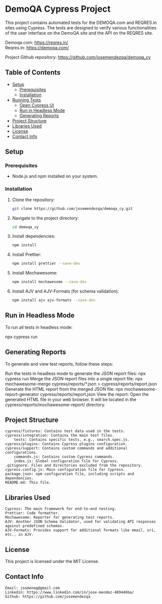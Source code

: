# DemoQA Cypress Project

This project contains automated tests for the DEMOQA.com and REQRES.in sites using Cypress. The tests are designed to verify various functionalities of the user interface on the DemoQA site and the API on the REQRES site.

Demoqa.com: https://reqres.in/  
Reqres.in: https://demoqa.com/

Project Github repository: https://github.com/josemendezqa/demoqa_cy

## Table of Contents
- [Setup](#setup)
  - [Prerequisites](#prerequisites)
  - [Installation](#installation)
- [Running Tests](#running-tests)
  - [Open Cypress UI](#open-cypress-ui)
  - [Run in Headless Mode](#run-in-headless-mode)
  - [Generating Reports](#generating-reports)
- [Project Structure](#project-structure)
- [Libraries Used](#libraries-used)
- [License](#license)
- [Contact Info](#contact-info)

## Setup
### Prerequisites

- Node.js and npm installed on your system.

### Installation

1. Clone the repository:
    ```bash
    git clone https://github.com/josemendezqa/demoqa_cy.git
    ```

2. Navigate to the project directory:
    ```bash
    cd demoqa_cy
    ```

3. Install dependencies:
    ```bash
    npm install
    ```

4. Install Prettier:
    ```bash
    npm install prettier --save-dev
    ```

5. Install Mochawesome:
    ```bash
    npm install mochawesome --save-dev
    ```

6. Install AJV and AJV-Formats (for schema validation):
    ```bash
    npm install ajv ajv-formats --save-dev
    ```

## Run in Headless Mode

To run all tests in headless mode:

npx cypress run

## Generating Reports

To generate and view test reports, follow these steps:

  Run the tests in headless mode to generate the JSON report files:
    npx cypress run
  Merge the JSON report files into a single report file:
    npx mochawesome-merge cypress/reports/*.json > cypress/reports/report.json
  Generate the HTML report from the merged JSON file:
    npx mochawesome-report-generator cypress/reports/report.json
  View the report:
    Open the generated HTML file in your web browser. It will be located in the cypress/reports/mochawesome-report/ directory.

## Project Structure

    cypress/fixtures: Contains test data used in the tests.
    cypress/integration: Contains the main test files.
        tests: Contains specific tests, e.g., search.spec.js.
    cypress/plugins: Contains Cypress plugins configuration.
    cypress/support: Contains custom commands and additional configurations.
        commands.js: Contains custom Cypress commands.
        index.js: Global configuration file for Cypress.
    .gitignore: Files and directories excluded from the repository.
    cypress.config.js: Main configuration file for Cypress.
    package.json: npm configuration file, including scripts and dependencies.
    README.md: This file.

## Libraries Used

    Cypress: The main framework for end-to-end testing.
    Prettier: Code formatter.
    Mochawesome: Reporter for generating test reports.
    AJV: Another JSON Schema Validator, used for validating API responses against predefined schemas.
    AJV-Formats: Provides support for additional formats like email, uri, etc., in AJV.

## License

This project is licensed under the MIT License.

## Contact Info

    Email: josmenag@gmail.com
    Linkedin: https://www.linkedin.com/in/jose-mendez-489446ba/
    Github: https://github.com/josemendezqa
    